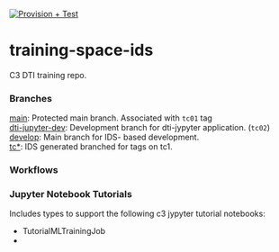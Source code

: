 
[![Provision + Test](https://github.com/c3aidti/training-space-ids/actions/workflows/provision-and-test.yml/badge.svg?event=pull_request)](https://github.com/c3aidti/training-space-ids/actions/workflows/provision-and-test.yml)  
# training-space-ids

C3 DTI training repo.

### Branches
[main](): Protected main branch. Associated with `tc01` tag  
[dti-jupyter-dev](): Development branch for dti-jypyter application. (`tc02`)  
[develop](): Main branch for IDS- based development.  
[tc*](): IDS generated branched for tags on tc1.  

### Workflows

### Jupyter Notebook Tutorials
Includes types to support the following c3 jypyter tutorial notebooks:  
* TutorialMLTrainingJob
* 
